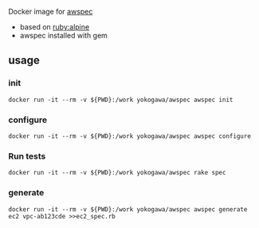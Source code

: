Docker image for [awspec](https://github.com/k1LoW/awspec)

- based on [ruby:alpine](https://hub.docker.com/_/ruby/)
- awspec installed with gem

## usage

### init

```console
docker run -it --rm -v ${PWD}:/work yokogawa/awspec awspec init
```

### configure

```console
docker run -it --rm -v ${PWD}:/work yokogawa/awspec awspec configure
```

### Run tests

```console
docker run -it --rm -v ${PWD}:/work yokogawa/awspec rake spec
```

### generate

```console
docker run -it --rm -v ${PWD}:/work yokogawa/awspec awspec generate ec2 vpc-ab123cde >>ec2_spec.rb
```


